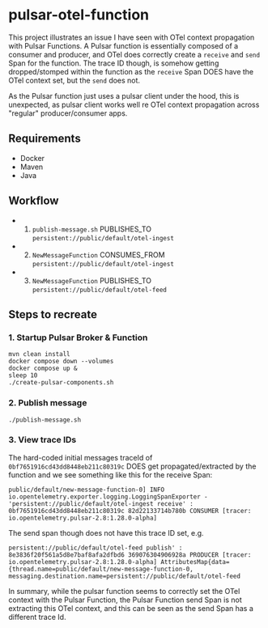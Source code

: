 # pulsar-otel-function

This project illustrates an issue I have seen with OTel context propagation with Pulsar Functions.
A Pulsar function is essentially composed of a consumer and producer, and OTel does correctly create
a `receive` and `send` Span for the function. The trace ID though, is somehow getting dropped/stomped
within the function as the `receive` Span DOES have the OTel context set, but the `send` does not.

As the Pulsar function just uses a pulsar client under the hood, this is unexpected, as pulsar client works
well re OTel context propagation across "regular" producer/consumer apps.

## Requirements

* Docker
* Maven
* Java

## Workflow

*
    1. `publish-message.sh`      PUBLISHES_TO    `persistent://public/default/otel-ingest`
*
    2. `NewMessageFunction`      CONSUMES_FROM   `persistent://public/default/otel-ingest`
*
    3. `NewMessageFunction`      PUBLISHES_TO    `persistent://public/default/otel-feed`

## Steps to recreate

### 1. Startup Pulsar Broker & Function

```shell 
mvn clean install
docker compose down --volumes
docker compose up &
sleep 10
./create-pulsar-components.sh
```

### 2. Publish message

```shell 
./publish-message.sh
```

### 3. View trace IDs
The hard-coded initial messages traceId of `0bf7651916cd43dd8448eb211c80319c` DOES get propagated/extracted by the
function and we see something like this for the receive Span:

`public/default/new-message-function-0] INFO io.opentelemetry.exporter.logging.LoggingSpanExporter - 'persistent://public/default/otel-ingest receive' : 0bf7651916cd43dd8448eb211c80319c 82d22133714b780b CONSUMER [tracer: io.opentelemetry.pulsar-2.8:1.28.0-alpha]`

The send span though does not have this trace ID set, e.g.

`persistent://public/default/otel-feed publish' : 8e3836f20f561a5d8e7baf8afa2dfbd6 369076304906928a PRODUCER [tracer: io.opentelemetry.pulsar-2.8:1.28.0-alpha] AttributesMap{data={thread.name=public/default/new-message-function-0, messaging.destination.name=persistent://public/default/otel-feed`

In summary, while the pulsar function seems to correctly set the OTel context with the Pulsar Function, the Pulsar
Function send Span is not extracting this OTel context, and this can be seen as the send Span has a different trace Id.